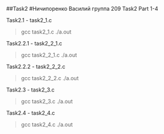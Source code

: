 ##Task2
#Ничипоренко Василий
группа 209
Task2
Part 1-4

Task2.1 - task2_1.c
>gcc task2_1.c
>./a.out

Task2.2.1 - task2_2_1.c
>gcc task2_2_1.c
>./a.out

Task2.2.2 - task2_2_2.c
>gcc task2_2_2.c
>./a.out

Task2.3 - task2_3.c
>gcc task2_3.c
>./a.out

Task2.4 - task2_4.c
>gcc task2_4.c
>./a.out
